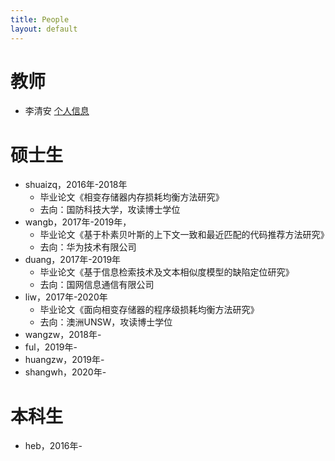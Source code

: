 ```yaml
---
title: People
layout: default
---
```


# 教师
- 李清安 <a href="li-qingan.html">个人信息</a>
  
# 硕士生
- shuaizq，2016年-2018年
  - 毕业论文《相变存储器内存损耗均衡方法研究》
  - 去向：国防科技大学，攻读博士学位
- wangb，2017年-2019年，
  - 毕业论文《基于朴素贝叶斯的上下文一致和最近匹配的代码推荐方法研究》
  - 去向：华为技术有限公司
- duang，2017年-2019年
  - 毕业论文《基于信息检索技术及文本相似度模型的缺陷定位研究》
  - 去向：国网信息通信有限公司
- liw，2017年-2020年
  - 毕业论文《面向相变存储器的程序级损耗均衡方法研究》
  - 去向：澳洲UNSW，攻读博士学位
- wangzw，2018年-
- ful，2019年-
- huangzw，2019年-
- shangwh，2020年-
  
# 本科生
- heb，2016年-



